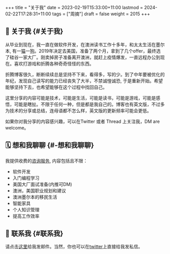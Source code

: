 +++
title = "关于我"
date = 2023-02-19T15:33:00+11:00
lastmod = 2024-02-22T17:28:31+11:00
tags = ["周摘"]
draft = false
weight = 2015
+++

## 👋 关于我 {#关于我}

从毕业到现在，我一直在做软件开发，在澳洲读书工作十多年，和太太生活在墨尔本, 有一[猫](https://www.instagram.com/cat_cinnamon_/)一[狗](https://www.instagram.com/leo.blue.staffy)。2019年决定去美国，准备了两个月，拿到了几个offer，最终选了硅谷一家大厂。刚卖掉房子准备离开澳洲，就赶上疫情爆发，一直远程办公到现在。喜欢打游戏和折腾各种奇奇怪怪的东西。

折腾博客很久，断断续续总是坚持不下来，看得多，写的少。到了中年要被优化的年纪，发现自己读写的能力已经丧失了大半，不禁诚惶诚恐, 于是重新开始。希望能够坚持下去，也希望能够在这个过程中找回自己。

这里分享的内容可能是技术，可能是生活，可能是读书，可能是游戏，可能是感悟，可能是瞎扯。不限于任何一种，但是都是我自己的。博客也有英文版，不过多为技术的分享或总结，连母语都不怎么样，英文版的更新频率可能会更低。

如果你对我分享的内容感兴趣，可以在Twitter 或者 Thread 上关注我，DM are welcome。


## 🗓️ 想和我聊聊 {#️-想和我聊聊}

我提供收费的[咨询服务](https://cal.com/chaoruan), 内容包括且不限：

-   软件开发
-   入门编程学习
-   美国大厂面试准备(内推可DM)
-   澳洲，美国职业规划和建议
-   澳洲墨尔本的移民生活
-   智能家具
-   个人知识管理
-   提高工作效率


## 🤝 联系我 {#联系我}

请点击[这里](mailto:blog@chaoruan.dev)给我发邮件。当然，你也可以在[twitter](https://twitter.com/chaoruan)上直接给我发私信。
